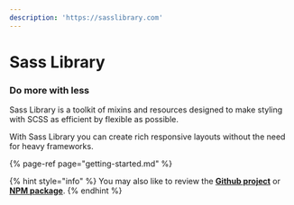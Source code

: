 ```yaml
---
description: 'https://sasslibrary.com'
---
```


# Sass Library

### Do more with less

Sass Library is a toolkit of mixins and resources designed to make styling with SCSS as efficient by flexible as possible.

With Sass Library you can create rich responsive layouts without the need for heavy frameworks. 

{% page-ref page="getting-started.md" %}

{% hint style="info" %}
You may also like to review the [**Github project**](https://github.com/Cam/sass-library) or [**NPM package**](https://www.npmjs.com/package/sass-library).
{% endhint %}

